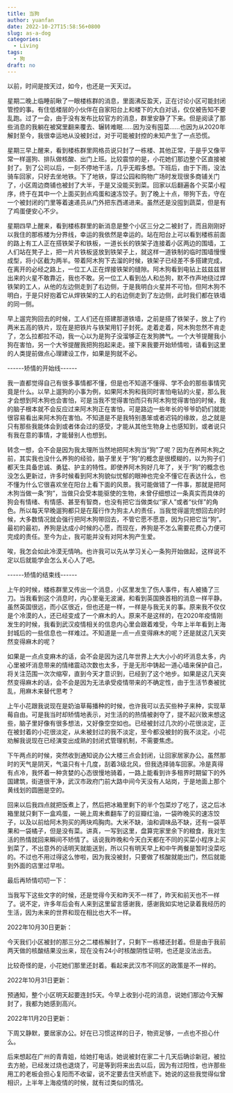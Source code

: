 ```yaml
---
title: 当狗
author: yuanfan
date: 2022-10-27T15:58:56+0800
slug: as-a-dog
categories:
  - Living
tags:
  - 狗
draft: no
---
```


以前，时间是按天过，如今，也还是一天天过。

<!--more-->

星期二晚上临睡前瞅了一眼楼栋群的消息，里面沸反盈天，正在讨论小区可能封闭管控的事。有住低楼层的小伙伴在自家阳台上和楼下的大白对话，仅仅被告知不要乱跑。过了一会，由于没有发布比较官方的消息，群里安静了下来。但是阅读了那些消息的我躺在被窝里翻来覆去、辗转难眠……因为没有囤菜……也因为从2020年解封至今，我很幸运地从没被封过，对于可能被封控的未知产生了一点恐慌。

星期三早上醒来，看到楼栋群里网格员说只封了一栋楼、其他正常，于是乎又像平常一样遛狗、排队做核酸、出门上班。比较震惊的是，小花她们那边整个区直接被封了。到了公司以后，一刻不停地干活，几乎无暇多想。下班后，由于下雨，没法骑车回家，只好去坐地铁。下了地铁，穿过公园和购物广场时发现很多商铺关门了，小区周边商铺也被封了大半，于是又没能买到菜。回家以后翻遍各个买菜小程序，终于在其中一个上面买到点鸡蛋和速冻饺子。到了晚上十点，带狗下去，守在一个被封闭的门里等着速递员从门外把东西递进来。虽然还是没囤到蔬菜，但是有了鸡蛋便安心不少。

星期四早上醒来，看到楼栋群里的新消息是整个小区三分之二被封了，而且刚刚好以我住的那栋楼为分界线，幸运的我依然是幸运的。站在阳台上可以看到楼栋前面的路上有工人正在搭铁架子和铁板，一道长长的铁架子连接着小区两边的围墙，工人们站在凳子上，把一片片铁板竖放到铁架子上，就这样一道铁制的临时围墙慢慢成型，将小区截为两半。带着阿木狗下去溜的时候，铁架子已经差不多搭建完成，在离开的必经之路上，一位工人正在焊接铁架的缝隙。阿木狗看到电钻上兹兹兹冒出来的火星不敢靠近，我也不敢。另一位工人看到怂人和怂狗，默不作声地绕过焊铁架的工人，从他的左边侧走到了右边侧，于是我明白火星并不可怕，但阿木狗不明白，于是只好抱着它从焊铁架的工人的右边侧走到了左边侧，此时我们都在铁墙的同一侧。

早上遛完狗回去的时候，工人们还在搭建那道铁墙，之前是搭了铁架子，放上了约两米五高的铁片，现在是把铁片与铁架用钉子封死。走着走着，阿木狗忽然不肯走了，怎么拉都拉不动，我一心以为是狗子没溜够正在发狗脾气。一个大爷提醒我小狗在害怕，另一个大爷提醒我把狗抱起来走。接下来我要开始矫情啦，请看到这里的人类提前做点心理建设工作，如果是狗就不必。

------矫情的开始线------

我一直都觉得自己有很多事情都不懂，但是也不知道不懂得、学不会的那些事情究竟是什么。以早上遛狗的小事为例，如果阿木狗和我同时害怕电钻的火星，那么我才会想到阿木狗也会害怕，可是当我不觉得害怕而只有阿木狗觉得害怕的时候，我的脑子根本就不会反应过来阿木狗正在害怕，可是路边一些年长的爷爷奶奶们就能很容易看出来阿木狗在害怕。不知道是不是我特别愚笨或者迟钝的缘故，总之就是只有那些我能体会到或者体会过的感受，才能从其他生物身上也感知到，或者说只有我在意的事情，才能替别人也想到。

转念一想，会不会是因为我太理所当然地把阿木狗当“狗”了呢？因为在养阿木狗之前，其实我也没什么养狗的经验，脑子里关于“狗”的概念是很模糊的，以为狗子们都天生具备忠诚、勇猛、护主的特性。即使养阿木狗好几年了，关于“狗”的概念也没怎么更新过，许多时候看到阿木狗貌似忧郁的眼神也完全不懂它在表达什么，也不懂为什么它很喜欢坐在阳台上看下面的风景。我可能做错了一件事，那就是把阿木狗当做一条“狗”，当做只会受本能驱使的生物，未曾仔细想过一条真实而具体的狗会有情绪、有情感、甚至有智商，也没有把它当做类似“家人”或者“伙伴”的角色。所以每天早晚遛狗都只是在履行作为狗主人的责任，当我觉得遛完想回去的时候，大多数情况就会强行把阿木狗带回去，不管它愿不愿意，因为只把它当“狗”。最初的最初，养狗是达成小时候的心愿，而现在，养狗是不怎么需要花费心力便可完成的责任。至今为止，我可能并没有对阿木狗产生爱。

唉，我怎会如此冷漠无情呐。也许我可以先从学习关心一条狗开始做起，这样说不定以后就能学会怎么关心人了吧。

------矫情的结束线------

上午的时候，楼栋群里又传出一个消息，小区里发生了伤人事件，有人被捅了三刀。当我看到这个消息时，内心里毫无波澜，和看到英国换首相的消息一样平静。虽然英国很远，而小区很近，但也还是一样，一样是与我无关的事。原来我不仅仅是个冷漠的人，还已经变成了一个麻木的人。原来不是这样的，在2020年疫情刚发生的时候，我看到武汉疫情相关的信息内心里会跟着难受，今年上半年看到上海封城后的一些信息也一样难过。不知道是一点一点变得麻木的呢？还是就这几天突然变得麻木的呢？

如果是一点点变麻木的话，会不会是因为这几年世界上大大小小的坏消息太多，内心里被坏消息带来的情绪震动次数也太多，于是无形中铸起一道心墙来保护自己，将关注范围一次次缩窄，直到今天才意识到，已经到了这个地步。如果是这几天突然变得麻木的话，会不会是因为无法承受疫情带来的不确定性，由于生活节奏被扰乱，用麻木来替代思考？

上午小花跟我说现在是奶油草莓播种的时候，也许我可以去买些种子来种，实现草莓自由。可是我当时却矫情地表示，对生活的的热情被剥夺了，提不起兴致来想这些，脑子里好像有很多想法，又好像空空如也。已经被封过几次的小花很淡定，正在被封着的小花很淡定，从未被封过的我不淡定，至今都没被封的我不淡定。小花劝解我说现在已经演变出成熟的封闭式管理机制，不需要焦虑。

下午两点的时候，突然收到通知说办公大楼三点会封闭，让回家居家办公。虽然那时的天气是阴天，气温只有十几度，刮着3级北风，但我选择骑车回家。冷是真得有点冷，我怀着一种贪婪的心态很慢地骑着，一路上能看到许多租界时期留下的外国建筑，街道很干净，武汉市政府门前大路中间今天没有人站岗，于是地面上那个黄线划的圆圈是空的。

回来以后我四点就把饭煮上了，然后把冰箱里剩下的半个包菜炒了吃了，这之后冰箱里就只剩下一盒鸡蛋，一碗上周末煮翻车了的豆瓣红油，一袋昨晚买的速冻饺子，以及以前给阿木狗买的两块鸡胸肉。大米不缺，油和调味品不缺，还有一袋苹果和一袋橘子，但是没有菜。讲真，一写到这里，盘算完家里余下的粮食，我对生活的热情就回来瞬间不矫情了。话说我昨晚和今天白天都在不同的买菜小程序上买到菜了，不出意外的话明天就能送到，所以只有明天早上和中午两餐是暂时没菜吃的。不过也不用过得这么惨啦，因为我没被封，只要做了核酸就能出门，然后就能到外面的店里过早啦。

最后再矫情叨叨一下：

当我写下这些文字的时候，还是觉得今天和昨天不一样了，昨天和前天也不一样了。说不定，许多年后会有人来到这里留言感谢我，感谢我如实地记录着我经历的生活，因为未来的世界和现在相比也大不一样。

2022年10月30日更新：

今天我们小区被封的那三分之二楼栋解封了，只剩下一栋楼还封着。但是由于我前两天做的核酸结果没出来，现在没有24小时核酸阴性证明，也还是没法出去。

比较奇怪的是，小花她们那里还封着。看起来武汉市不同区的政策是不一样的。

2022年10月31日更新：

预通知，整个小区明天起要连封5天。今早上收到小花的消息，说她们那边今天解封了，我都为她感到高兴。

2022年11月20日更新：

下周又静默，要居家办公。好在已习惯这样的日子，物资足够，一点也不担心什么。

后来想起在广州的青青姐，给她打电话，她说被封在家二十几天后确诊新冠，被拉去方舱，已经发过烧也退烧了，可是等到将来出去以后，因为有过阳性，也许那些用工的老板会担心复阳而不收留，说不定要去住天桥底下。她说的这些我觉得似曾相识，上半年上海疫情的时候，就有过类似的情况。

